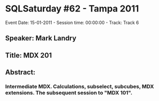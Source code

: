 # SQLSaturday #62 - Tampa 2011
Event Date: 15-01-2011 - Session time: 00:00:00 - Track: Track 6
## Speaker: Mark Landry
## Title: MDX 201
## Abstract:
### Intermediate MDX. Calculations, subselect, subcubes, MDX extensions. The subsequent session to "MDX 101".
